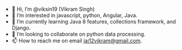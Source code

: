 - 👋 Hi, I’m @viksin19 (Vikram Singh)
- 👀 I’m interested in javascript, python, Angular, Java.
- 🌱 I’m currently learning Java 8 features, collections framework, and Django.
- 💞️ I’m looking to collaborate on python data processing.
- 📫 How to reach me on email jai12vikram@gmail.com.

<!---
viksin19/viksin19 is a ✨ special ✨ repository because its `README.md` (this file) appears on your GitHub profile.
You can click the Preview link to take a look at your changes.
--->
